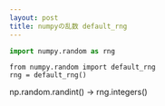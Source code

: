```yaml
---
layout: post
title: numpyの乱数 default_rng
---
```


```python
import numpy.random as rng
```

```
from numpy.random import default_rng
rng = default_rng()
```

np.random.randint() -> rng.integers()
